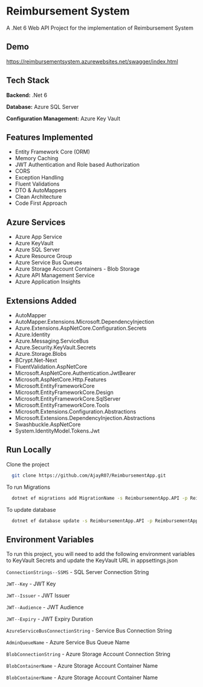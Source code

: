 
# Reimbursement System

 A .Net 6 Web API Project for the implementation of Reimbursement System





## Demo

https://reimbursementsystem.azurewebsites.net/swagger/index.html


## Tech Stack

**Backend:** .Net 6 

**Database:** Azure SQL Server

**Configuration Management:** Azure Key Vault


## Features Implemented 

- Entity Framework Core (ORM)
- Memory Caching
- JWT Authentication and Role based Authorization
- CORS
- Exception Handling
- Fluent Validations
- DTO & AutoMappers
- Clean Architecture
- Code First Approach

## Azure Services 

- Azure App Service
- Azure KeyVault
- Azure SQL Server
- Azure Resource Group
- Azure Service Bus Queues
- Azure Storage Account Containers - Blob Storage
- Azure API Management Service
- Azure Application Insights

## Extensions Added

- AutoMapper
- AutoMapper.Extensions.Microsoft.DependencyInjection
- Azure.Extensions.AspNetCore.Configuration.Secrets
- Azure.Identity
- Azure.Messaging.ServiceBus
- Azure.Security.KeyVault.Secrets
- Azure.Storage.Blobs
- BCrypt.Net-Next
- FluentValidation.AspNetCore
- Microsoft.AspNetCore.Authentication.JwtBearer
- Microsoft.AspNetCore.Http.Features
- Microsoft.EntityFrameworkCore
- Microsoft.EntityFrameworkCore.Design
- Microsoft.EntityFrameworkCore.SqlServer
- Microsoft.EntityFrameworkCore.Tools
- Microsoft.Extensions.Configuration.Abstractions
- Microsoft.Extensions.DependencyInjection.Abstractions
- Swashbuckle.AspNetCore
- System.IdentityModel.Tokens.Jwt


## Run Locally

Clone the project

```bash
  git clone https://github.com/AjayR07/ReimbursementApp.git
```

To run Migrations 

```bash
  dotnet ef migrations add MigrationName -s ReimbursementApp.API -p ReimbursementApp.Infrastructure

```

To update database

```bash
  dotnet ef database update -s ReimbursementApp.API -p ReimbursementApp.Infrastructure 
```




## Environment Variables

To run this project, you will need to add the following environment variables to KeyVault Secrets and update the KeyVault URL in appsettings.json

`ConnectionStrings--SSMS` - SQL Server Connection String

`JWT--Key` - JWT Key

`JWT--Issuer` - JWT Issuer 

`JWT--Audience` - JWT Audience

`JWT--Expiry` - JWT Expiry Duration

`AzureServiceBusConnectionString` - Service Bus Connection String

`AdminQueueName` - Azure Service Bus Queue Name

`BlobConnectionString` - Azure Storage Account Connection String

`BlobContainerName` - Azure Storage Account Container Name

`BlobContainerName` - Azure Storage Account Container Name



